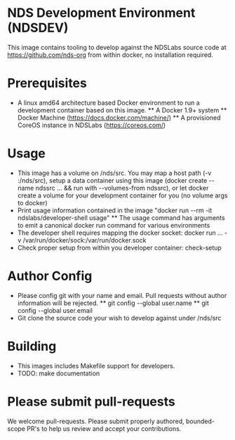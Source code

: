 # NDS Development Environment (NDSDEV)

This image contains tooling to develop against the NDSLabs source code at https://github.com/nds-org from within docker,
no installation required.

# Prerequisites
  * A linux amd64 architecture based Docker environment to run a development container based on this image.
  ** A Docker 1.9+ system
  ** Docker Machine (https://docs.docker.com/machine/)
  ** A provisioned CoreOS instance in NDSLabs (https://coreos.com/)

# Usage
  * This image has a volume on /nds/src.  You may map a host path (-v <hostpath>:/nds/src), setup a data container using this image (docker create --name ndssrc ...  && run with --volumes-from ndssrc), or let docker create a volume for your development container for you (no volume args to docker)
  * Print usage information contained in the image "docker run --rm -it ndslabs/developer-shell usage"
  ** The usage command has arguments to emit a canonical docker run command for various environments
  * The developer shell requires mapping the docker socket: docker run ... -v /var/run/docker/sock:/var/run/docker.sock
  * Check proper setup from within you developer container:  check-setup

# Author Config
  * Please config git with your name and email. Pull requests without author information will be rejected.
  ** git config --global user.name
  ** git config --global user.email
  * Git clone the source code your wish to develop against under /nds/src

# Building
  * This images includes Makefile support for developers.
  * TODO:  make documentation

# Please submit pull-requests

We welcome pull-requests.    Please submit properly authored, bounded-scope PR's to help us review and accept your contributions.

